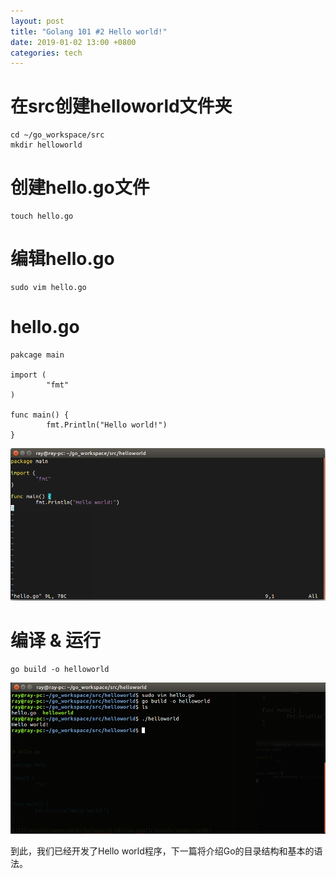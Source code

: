 ```yaml
---
layout: post
title: "Golang 101 #2 Hello world!"
date: 2019-01-02 13:00 +0800
categories: tech
---
```


# 在src创建helloworld文件夹
```
cd ~/go_workspace/src
mkdir helloworld
```

# 创建hello.go文件
```
touch hello.go
```

# 编辑hello.go
```
sudo vim hello.go
```

# hello.go
```
pakcage main

import (
        "fmt"
)

func main() {
        fmt.Println("Hello world!")
}
```
[![](/assets/images/go101/no2-helloworld-editing.png)](/assets/images/go101/no2-helloworld-editing.png)

# 编译 & 运行
```
go build -o helloworld
```
[![](/assets/images/go101/no2-run-helloworld.png)](/assets/images/go101/no2-run-helloworld.png)

到此，我们已经开发了Hello world程序，下一篇将介绍Go的目录结构和基本的语法。